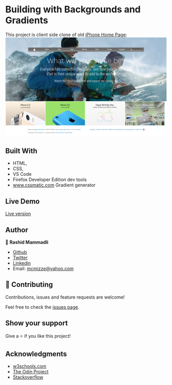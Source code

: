 # Building with Backgrounds and Gradients

This project is client side clone of old <a href="https://web.archive.org/web/20140301004610/http://www.apple.com/"  target="_blank">iPhone Home Page</a>: 
![screenshot](https://github.com/8Bts/Building-with-Backgrounds-and-Gradients/blob/apple-home/images/app-screenshot.png)

## Built With

- HTML,
- CSS,
- VS Code
- Firefox Developer Edition dev tools
- www.cssmatic.com Gradient generator

## Live Demo

<a href="https://rawcdn.githack.com/8Bts/Building-with-Backgrounds-and-Gradients/290da5002ce3ee84773ed80c914063f3368f5663/index.html" target="_blank">Live version</a>

## Author

👤 **Rashid Mammadli**

- <a href="https://github.com/8Bts" target="_blank">Github</a> 
- <a href="https://twitter.com/Rasheed49705929" target="_blank">Twitter</a> 
- <a href="https://www.linkedin.com/in/rashid-mammadli-62b9b1171/" target="_blank">Linkedin</a> 
- Email: mcmizze@yahoo.com

## 🤝 Contributing

Contributions, issues and feature requests are welcome!

Feel free to check the <a href="https://github.com/8Bts/Building-with-Backgrounds-and-Gradients/issues" target="_blank">issues page</a>.

## Show your support

Give a ⭐️ if you like this project!

## Acknowledgments

- <a href="https://www.w3schools.com/" target="_blank">w3schools.com</a> 
- <a href="https://www.theodinproject.com/" target="_blank">The Odin Project</a>
- <a href="https://www.stackoverflow.com/" target="_blank">Stackoverflow</a>

